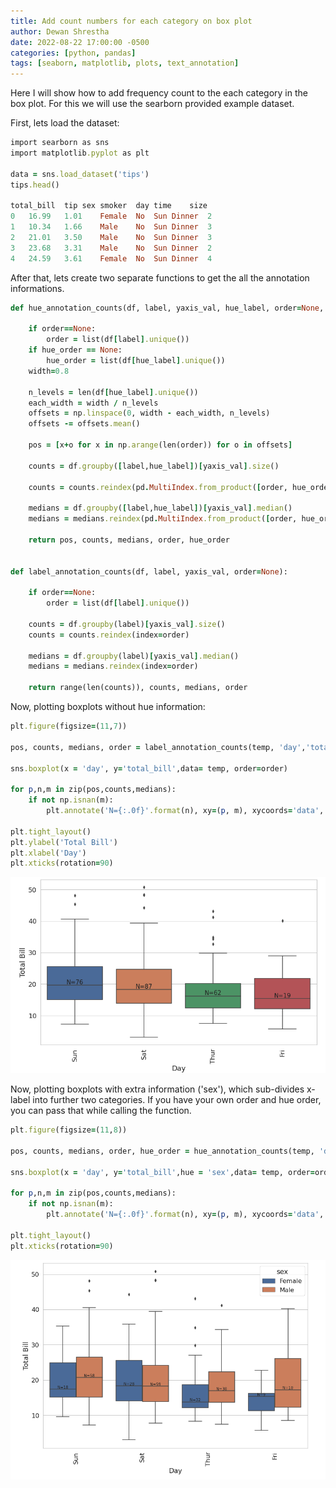 ```yaml
---
title: Add count numbers for each category on box plot
author: Dewan Shrestha
date: 2022-08-22 17:00:00 -0500 
categories: [python, pandas]
tags: [seaborn, matplotlib, plots, text_annotation]
---
```

Here I will show how to add frequency count to the each category in the box plot. For this we will use the searborn provided example dataset.

First, lets load the dataset:

```ruby
import searborn as sns
import matplotlib.pyplot as plt

data = sns.load_dataset('tips')
tips.head()

total_bill	tip	sex	smoker	day	time	size
0	16.99	1.01	Female	No	Sun	Dinner	2
1	10.34	1.66	Male	No	Sun	Dinner	3
2	21.01	3.50	Male	No	Sun	Dinner	3
3	23.68	3.31	Male	No	Sun	Dinner	2
4	24.59	3.61	Female	No	Sun	Dinner	4

```

After that, lets create two separate functions to get the all the annotation informations.

```ruby
def hue_annotation_counts(df, label, yaxis_val, hue_label, order=None, hue_order=None):
    
    if order==None:
        order = list(df[label].unique())
    if hue_order == None:
        hue_order = list(df[hue_label].unique())
    width=0.8

    n_levels = len(df[hue_label].unique())
    each_width = width / n_levels
    offsets = np.linspace(0, width - each_width, n_levels)
    offsets -= offsets.mean()

    pos = [x+o for x in np.arange(len(order)) for o in offsets]

    counts = df.groupby([label,hue_label])[yaxis_val].size()

    counts = counts.reindex(pd.MultiIndex.from_product([order, hue_order ]))
    
    medians = df.groupby([label,hue_label])[yaxis_val].median()
    medians = medians.reindex(pd.MultiIndex.from_product([order, hue_order]))
    
    return pos, counts, medians, order, hue_order


def label_annotation_counts(df, label, yaxis_val, order=None):
    
    if order==None:
        order = list(df[label].unique())
 
    counts = df.groupby(label)[yaxis_val].size()
    counts = counts.reindex(index=order)

    medians = df.groupby(label)[yaxis_val].median()
    medians = medians.reindex(index=order)

    return range(len(counts)), counts, medians, order
```

Now, plotting boxplots without hue information:

```ruby
plt.figure(figsize=(11,7))

pos, counts, medians, order = label_annotation_counts(temp, 'day','total_bill', order)

sns.boxplot(x = 'day', y='total_bill',data= temp, order=order)

for p,n,m in zip(pos,counts,medians):
    if not np.isnan(m):
        plt.annotate('N={:.0f}'.format(n), xy=(p, m), xycoords='data', ha='center', va='bottom', size=15)
        
plt.tight_layout()
plt.ylabel('Total Bill')
plt.xlabel('Day')
plt.xticks(rotation=90)
```

![box_plot_with_count](/assets/img/box_plot_with_count.png)

Now, plotting boxplots with extra information ('sex'), which sub-divides x-label into further two categories. If you have your own order and hue order, you can pass that while calling the function.

```ruby
plt.figure(figsize=(11,8))

pos, counts, medians, order, hue_order = hue_annotation_counts(temp, 'day','total_bill','sex')

sns.boxplot(x = 'day', y='total_bill',hue = 'sex',data= temp, order=order, hue_order=hue_order)

for p,n,m in zip(pos,counts,medians):
    if not np.isnan(m):
        plt.annotate('N={:.0f}'.format(n), xy=(p, m), xycoords='data', ha='center', va='bottom', size=10)
        
plt.tight_layout()
plt.xticks(rotation=90)
```

![box_plot_with_hue_count](/assets/img/box_plot_with_hue_count.png)